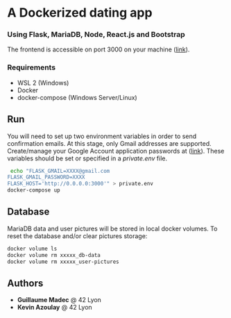 # A Dockerized dating app
### Using Flask, MariaDB, Node, React.js and Bootstrap

The frontend is accessible on port 3000 on your machine ([link](http://0.0.0.0:3000)).

### Requirements
- WSL 2 (Windows)
- Docker
- docker-compose (Windows Server/Linux)

## Run
You will need to set up two environment variables in order to send confirmation emails. At this stage, only Gmail addresses are supported.
Create/manage your Google Account application passwords at ([link](https://myaccount.google.com/apppasswords)).
These variables should be set or specified in a *private.env* file.
```bash
 echo "FLASK_GMAIL=XXXX@gmail.com
FLASK_GMAIL_PASSWORD=XXXX
FLASK_HOST='http://0.0.0.0:3000'" > private.env
docker-compose up
```

## Database
MariaDB data and user pictures will be stored in local docker volumes.
To reset the database and/or clear pictures storage:
```bash
docker volume ls
docker volume rm xxxxx_db-data
docker volume rm xxxxx_user-pictures
```

## Authors
* **Guillaume Madec** @ 42 Lyon
* **Kevin Azoulay** @ 42 Lyon